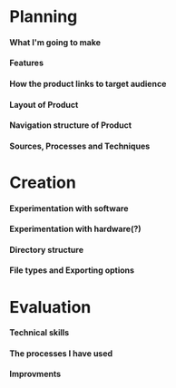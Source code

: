 # Planning
#### What I'm going to make
#### Features
#### How the product links to target audience
#### Layout of Product
#### Navigation structure of Product
#### Sources, Processes and Techniques


# Creation
#### Experimentation with software
#### Experimentation with hardware(?)
#### Directory structure
#### File types and Exporting options


# Evaluation
#### Technical skills
#### The processes I have used
#### Improvments
